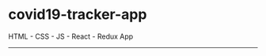# covid19-tracker-app

HTML - CSS - JS - React - Redux App

---

<!--
[See The Project]()

![ctaimg]()

[Patika](https://academy.patika.dev/tr/@alpk) -->
